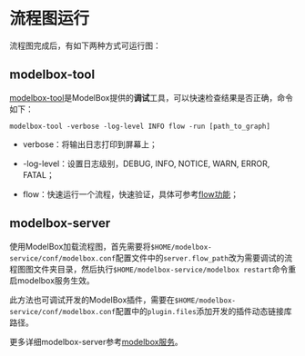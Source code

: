 # 流程图运行

流程图完成后，有如下两种方式可运行图：

## modelbox-tool

[modelbox-tool](../../tools/modelbox-tool/modelbox-tool.md)是ModelBox提供的**调试**工具，可以快速检查结果是否正确，命令如下：

```shell
modelbox-tool -verbose -log-level INFO flow -run [path_to_graph]
```

- verbose：将输出日志打印到屏幕上；

- -log-level：设置日志级别，DEBUG, INFO, NOTICE, WARN, ERROR, FATAL；

- flow：快速运行一个流程，快速验证，具体可参考[flow功能](../../tools/modelbox-tool/modelbox-tool.md#flow功能)；

## modelbox-server

使用ModelBox加载流程图，首先需要将`$HOME/modelbox-service/conf/modelbox.conf`配置文件中的`server.flow_path`改为需要调试的流程图图文件夹目录，然后执行`$HOME/modelbox-service/modelbox restart`命令重启modelbox服务生效。

此方法也可调试开发的ModelBox插件，需要在`$HOME/modelbox-service/conf/modelbox.conf`配置中的`plugin.files`添加开发的插件动态链接库路径。

更多详细modelbox-server参考[modelbox服务](./deployment/run-flow.md#服务安装配置)。
